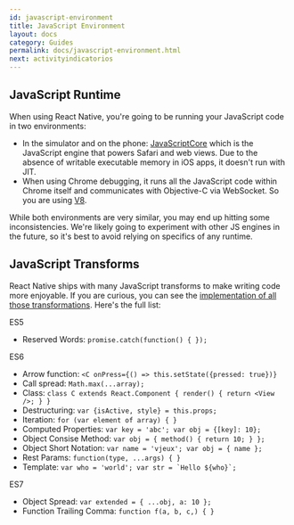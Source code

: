 ```yaml
---
id: javascript-environment
title: JavaScript Environment
layout: docs
category: Guides
permalink: docs/javascript-environment.html
next: activityindicatorios
---
```


## JavaScript Runtime

When using React Native, you're going to be running your JavaScript code in two environments:

* In the simulator and on the phone: [JavaScriptCore](http://trac.webkit.org/wiki/JavaScriptCore) which is the JavaScript engine that powers Safari and web views. Due to the absence of writable executable memory in iOS apps, it doesn't run with JIT.
* When using Chrome debugging, it runs all the JavaScript code within Chrome itself and communicates with Objective-C via WebSocket. So you are using [V8](https://code.google.com/p/v8/).

While both environments are very similar, you may end up hitting some inconsistencies. We're likely going to experiment with other JS engines in the future, so it's best to avoid relying on specifics of any runtime.


## JavaScript Transforms

React Native ships with many JavaScript transforms to make writing code more enjoyable. If you are curious, you can see the [implementation of all those transformations](https://github.com/facebook/jstransform/tree/master/visitors). Here's the full list:

ES5

* Reserved Words: `promise.catch(function() { });`

ES6

* Arrow function: `<C onPress={() => this.setState({pressed: true})}`
* Call spread: `Math.max(...array);`
* Class: `class C extends React.Component { render() { return <View />; } }`
* Destructuring: `var {isActive, style} = this.props;`
* Iteration: `for (var element of array) { }`
* Computed Properties: `var key = 'abc'; var obj = {[key]: 10};`
* Object Consise Method: `var obj = { method() { return 10; } };`
* Object Short Notation: `var name = 'vjeux'; var obj = { name };`
* Rest Params: `function(type, ...args) { }`
* Template: ``var who = 'world'; var str = `Hello ${who}`;``

ES7

* Object Spread: `var extended = { ...obj, a: 10 };`
* Function Trailing Comma: `function f(a, b, c,) { }`
